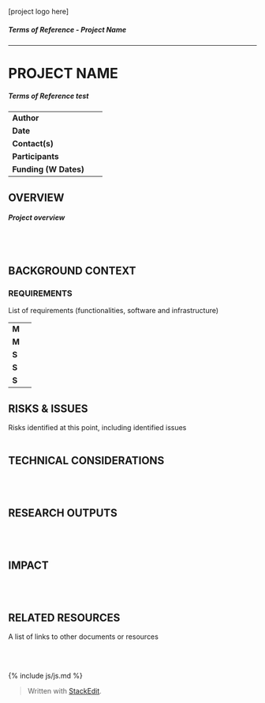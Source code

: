 [project logo here]
##### Terms of Reference - Project Name 
---
# PROJECT NAME
##### Terms of Reference test

|  |  |
|:--|--|
| **Author** | &nbsp; &nbsp; |
| **Date** |  |
| **Contact(s)** |  |
| **Participants** |  |
| **Funding (W Dates)** |  |

  

## OVERVIEW
##### Project overview
<br/><br/>
  

## BACKGROUND CONTEXT
### REQUIREMENTS

List of requirements (functionalities, software and infrastructure)

|  |  |
|--|--|
| **M** |  |
| **M** |  |
| **S** |  |
| **S** |  |
| **S** |  |

  
## RISKS & ISSUES

Risks identified at this point, including identified issues
<br/><br/>
  

## TECHNICAL CONSIDERATIONS  
  
 <br/><br/>
  

## RESEARCH OUTPUTS
<br/><br/>

## IMPACT
<br/><br/>
  

## RELATED RESOURCES

A list of links to other documents or resources

<br/><br/>

{% include js/js.md %}

> Written with [StackEdit](https://stackedit.io/).
<!--stackedit_data:
eyJoaXN0b3J5IjpbLTY2NzI2MzkyNCwxOTU4MDM4NTIsNjc3NT
kxNzc0LC01MTczODI2NzgsNzMwOTk4MTE2XX0=
-->